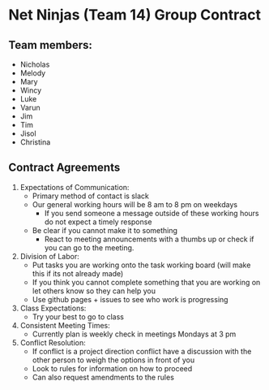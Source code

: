 # Net Ninjas (Team 14) Group Contract

## Team members:

- Nicholas
- Melody
- Mary
- Wincy
- Luke
- Varun 
- Jim 
- Tim
- Jisol
- Christina

## Contract Agreements

1. Expectations of Communication:
	- Primary method of contact is slack
	- Our general working hours will be 8 am to 8 pm on weekdays
		- If you send someone a message outside of these working hours do not expect a timely response
	- Be clear if you cannot make it to something
		- React to meeting announcements with a thumbs up or check if you can go to the meeting.
2. Division of Labor:
	- Put tasks you are working onto the task working board (will make this if its not already made)
	- If you think you cannot complete something that you are working on let others know so they can help you
	- Use github pages + issues to see who work is progressing
3. Class Expectations:
	- Try your best to go to class
4. Consistent Meeting Times:
	- Currently plan is weekly check in meetings Mondays at 3 pm
5. Conflict Resolution:
	- If conflict is a project direction conflict have a discussion with the other person to weigh the options in front of you
	- Look to rules for information on how to proceed
	- Can also request amendments to the rules
